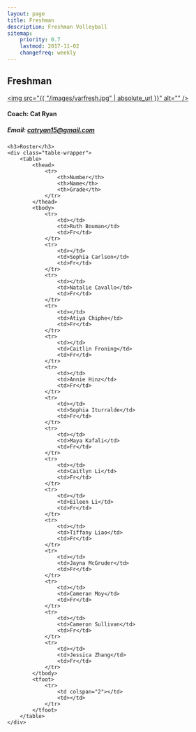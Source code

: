 ```yaml
---
layout: page
title: Freshman
description: Freshman Volleyball
sitemap:
    priority: 0.7
    lastmod: 2017-11-02
    changefreq: weekly
---
```

## Freshman

<a href="#" class="image main"><img src="{{ "/images/varfresh.jpg" | absolute_url }}" alt="" /></a> 

#### Coach: Cat Ryan
##### Email: [catryan15@gmail.com](mailto:catryan15@gmail.com)



<div class="table-wrapper">

	<h3>Roster</h3>
	<div class="table-wrapper">
		<table>
			<thead>
				<tr>
					<th>Number</th>
					<th>Name</th>
					<th>Grade</th>
				</tr>
			</thead>
			<tbody>
				<tr>
					<td></td>
					<td>Ruth Bouman</td>
					<td>Fr</td>
				</tr>
				<tr>
					<td></td>
					<td>Sophia Carlson</td>
					<td>Fr</td>
				</tr>
				<tr>
					<td></td>
					<td>Natalie Cavallo</td>
					<td>Fr</td>
				</tr>
				<tr>
					<td></td>
					<td>Atiya Chiphe</td>
					<td>Fr</td>
				</tr>
				<tr>
					<td></td>
					<td>Caitlin Froning</td>
					<td>Fr</td>
				</tr>
				<tr>
					<td></td>
					<td>Annie Hinz</td>
					<td>Fr</td>
				</tr>
				<tr>
					<td></td>
					<td>Sophia Iturralde</td>
					<td>Fr</td>
				</tr>
				<tr>
					<td></td>
					<td>Maya Kafali</td>
					<td>Fr</td>
				</tr>
				<tr>
					<td></td>
					<td>Caitlyn Li</td>
					<td>Fr</td>
				</tr>
				<tr>
					<td></td>
					<td>Eileen Li</td>
					<td>Fr</td>
				</tr>
				<tr>
					<td></td>
					<td>Tiffany Liao</td>
					<td>Fr</td>
				</tr>
				<tr>
					<td></td>
					<td>Jayna McGruder</td>
					<td>Fr</td>
				</tr>
				<tr>
					<td></td>
					<td>Cameran Moy</td>
					<td>Fr</td>
				</tr>
				<tr>
					<td></td>
					<td>Cameron Sullivan</td>
					<td>Fr</td>
				</tr>
				<tr>
					<td></td>
					<td>Jessica Zhang</td>
					<td>Fr</td>
				</tr>
			</tbody>
			<tfoot>
				<tr>
					<td colspan="2"></td>
					<td></td>
				</tr>
			</tfoot>
		</table>
	</div>

